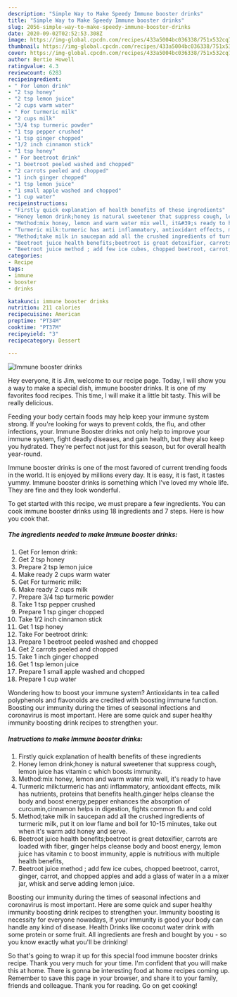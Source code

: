```yaml
---
description: "Simple Way to Make Speedy Immune booster drinks"
title: "Simple Way to Make Speedy Immune booster drinks"
slug: 2056-simple-way-to-make-speedy-immune-booster-drinks
date: 2020-09-02T02:52:53.308Z
image: https://img-global.cpcdn.com/recipes/433a5004bc036338/751x532cq70/immune-booster-drinks-recipe-main-photo.jpg
thumbnail: https://img-global.cpcdn.com/recipes/433a5004bc036338/751x532cq70/immune-booster-drinks-recipe-main-photo.jpg
cover: https://img-global.cpcdn.com/recipes/433a5004bc036338/751x532cq70/immune-booster-drinks-recipe-main-photo.jpg
author: Bertie Howell
ratingvalue: 4.3
reviewcount: 6283
recipeingredient:
- " For lemon drink"
- "2 tsp honey"
- "2 tsp lemon juice"
- "2 cups warm water"
- " For turmeric milk"
- "2 cups milk"
- "3/4 tsp turmeric powder"
- "1 tsp pepper crushed"
- "1 tsp ginger chopped"
- "1/2 inch cinnamon stick"
- "1 tsp honey"
- " For beetroot drink"
- "1 beetroot peeled washed and chopped"
- "2 carrots peeled and chopped"
- "1 inch ginger chopped"
- "1 tsp lemon juice"
- "1 small apple washed and chopped"
- "1 cup water"
recipeinstructions:
- "Firstly quick explanation of health benefits of these ingredients"
- "Honey lemon drink;honey is natural sweetener that suppress cough, lemon juice has vitamin c which boosts immunity."
- "Method:mix honey, lemon and warm water mix well, it&#39;s ready to have"
- "Turmeric milk:turmeric has anti inflammatory, antioxidant effects, milk has nutrients, proteins that benefits health.ginger helps cleanse the body and boost energy,pepper enhances the absorption of curcumin,cinnamon helps in digestion, fights common flu and cold"
- "Method;take milk in saucepan add all the crushed ingredients of turmeric milk, put it on low flame and boil for 10-15 minutes, take out when it&#39;s warm add honey and serve."
- "Beetroot juice health benefits;beetroot is great detoxifier, carrots are loaded with fiber, ginger helps cleanse body and boost energy, lemon juice has vitamin c to boost immunity, apple is nutritious with multiple health benefits,"
- "Beetroot juice method ; add few ice cubes, chopped beetroot, carrot, ginger, carrot, and chopped apples and add a glass of water in a a mixer jar, whisk and serve adding lemon juice."
categories:
- Recipe
tags:
- immune
- booster
- drinks

katakunci: immune booster drinks 
nutrition: 211 calories
recipecuisine: American
preptime: "PT34M"
cooktime: "PT37M"
recipeyield: "3"
recipecategory: Dessert

---
```



![Immune booster drinks](https://img-global.cpcdn.com/recipes/433a5004bc036338/751x532cq70/immune-booster-drinks-recipe-main-photo.jpg)

Hey everyone, it is Jim, welcome to our recipe page. Today, I will show you a way to make a special dish, immune booster drinks. It is one of my favorites food recipes. This time, I will make it a little bit tasty. This will be really delicious.

Feeding your body certain foods may help keep your immune system strong. If you&#39;re looking for ways to prevent colds, the flu, and other infections, your. Immune Booster drinks not only help to improve your immune system, fight deadly diseases, and gain health, but they also keep you hydrated. They&#39;re perfect not just for this season, but for overall health year-round.

Immune booster drinks is one of the most favored of current trending foods in the world. It is enjoyed by millions every day. It is easy, it is fast, it tastes yummy. Immune booster drinks is something which I've loved my whole life. They are fine and they look wonderful.


To get started with this recipe, we must prepare a few ingredients. You can cook immune booster drinks using 18 ingredients and 7 steps. Here is how you cook that.

<!--inarticleads1-->

##### The ingredients needed to make Immune booster drinks:

1. Get  For lemon drink:
1. Get 2 tsp honey
1. Prepare 2 tsp lemon juice
1. Make ready 2 cups warm water
1. Get  For turmeric milk:
1. Make ready 2 cups milk
1. Prepare 3/4 tsp turmeric powder
1. Take 1 tsp pepper crushed
1. Prepare 1 tsp ginger chopped
1. Take 1/2 inch cinnamon stick
1. Get 1 tsp honey
1. Take  For beetroot drink:
1. Prepare 1 beetroot peeled washed and chopped
1. Get 2 carrots peeled and chopped
1. Take 1 inch ginger chopped
1. Get 1 tsp lemon juice
1. Prepare 1 small apple washed and chopped
1. Prepare 1 cup water


Wondering how to boost your immune system? Antioxidants in tea called polyphenols and flavonoids are credited with boosting immune function. Boosting our immunity during the times of seasonal infections and coronavirus is most important. Here are some quick and super healthy immunity boosting drink recipes to strengthen your. 

<!--inarticleads2-->

##### Instructions to make Immune booster drinks:

1. Firstly quick explanation of health benefits of these ingredients
1. Honey lemon drink;honey is natural sweetener that suppress cough, lemon juice has vitamin c which boosts immunity.
1. Method:mix honey, lemon and warm water mix well, it&#39;s ready to have
1. Turmeric milk:turmeric has anti inflammatory, antioxidant effects, milk has nutrients, proteins that benefits health.ginger helps cleanse the body and boost energy,pepper enhances the absorption of curcumin,cinnamon helps in digestion, fights common flu and cold
1. Method;take milk in saucepan add all the crushed ingredients of turmeric milk, put it on low flame and boil for 10-15 minutes, take out when it&#39;s warm add honey and serve.
1. Beetroot juice health benefits;beetroot is great detoxifier, carrots are loaded with fiber, ginger helps cleanse body and boost energy, lemon juice has vitamin c to boost immunity, apple is nutritious with multiple health benefits,
1. Beetroot juice method ; add few ice cubes, chopped beetroot, carrot, ginger, carrot, and chopped apples and add a glass of water in a a mixer jar, whisk and serve adding lemon juice.


Boosting our immunity during the times of seasonal infections and coronavirus is most important. Here are some quick and super healthy immunity boosting drink recipes to strengthen your. Immunity boosting is necessity for everyone nowadays, if your immunity is good your body can handle any kind of disease. Health Drinks like coconut water drink with some protein or some fruit. All ingredients are fresh and bought by you - so you know exactly what you&#39;ll be drinking! 

So that's going to wrap it up for this special food immune booster drinks recipe. Thank you very much for your time. I'm confident that you will make this at home. There is gonna be interesting food at home recipes coming up. Remember to save this page in your browser, and share it to your family, friends and colleague. Thank you for reading. Go on get cooking!
